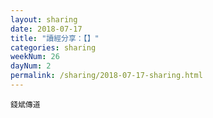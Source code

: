```yaml
---
layout: sharing
date: 2018-07-17
title: "讀經分享：【】"
categories: sharing
weekNum: 26
dayNum: 2
permalink: /sharing/2018-07-17-sharing.html
---
```


`錢斌傳道`

